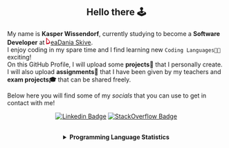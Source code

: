 ## <p align="center">Hello there 🕹️</p>

My name is **Kasper Wissendorf**, currently studying to become a **Software Developer** at [![Icon](/icons/Dania.png)eaDania Skive](https://eadania.com/). <br>
I enjoy coding in my spare time and I find learning new `Coding Languages👨‍💻` exciting!<br/>
On this GitHub Profile, I will upload some **projects🚧** that I personally create. I will also upload **assignments📝** that I have been given by my teachers and **exam projects🎓** that can be shared freely. 

Below here you will find some of my *socials* that you can use to get in contact with me!

<div align="center">
  
[![Linkedin Badge](https://img.shields.io/badge/-LinkedIn-blue?style=flat-square&logo=Linkedin&logoColor=white)](https://www.linkedin.com/in/kasper-wissendorf-7279011b6/)
[![StackOverflow Badge](https://img.shields.io/badge/-Stack%20Overflow-FE7A16?style=flat-square&logo=Stack-Overflow&logoColor=white)](https://stackoverflow.com/users/18100435/kasper-wissendorf)
</div>

<br>
<details>
<summary align="center"><strong>Programming Language Statistics</strong></summary>
<br>
<div align="center">
<pre>
C++            | 00 hours 00 minutes
JavaScript     | 20 hours 24 minutes
Python         | 12 hours 45 minutes
C#             | 05 hours 59 minutes
CSS            | 03 hours 06 minutes
HTML           | 02 hours 28 minutes
Markdown       | 01 hours 46 minutes
TypeScript     | 00 hours 59 minutes
Lua            | 00 hours 47 minutes
<sub>Last Updated: 04/22/2022 02:02:18</sub>
<sub>Data first recorded on 31th. January of 2022</sub>
</pre>
</div>
</details>